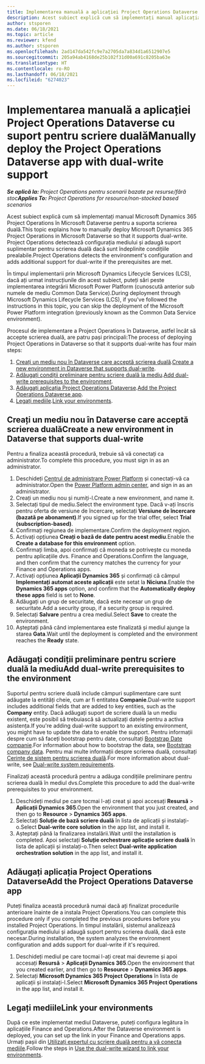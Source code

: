 ```yaml
---
title: Implementarea manuală a aplicației Project Operations Dataverse cu suport pentru scriere duală
description: Acest subiect explică cum să implementați manual aplicația Project Operations Dataverse pentru a suporta scrierea duală.
author: stsporen
ms.date: 06/18/2021
ms.topic: article
ms.reviewer: kfend
ms.author: stsporen
ms.openlocfilehash: 2ad147da542fc9e7a2705da7a834d1a6512907e5
ms.sourcegitcommit: 205a94ab4168de25b102f31d00a691c8205ba63e
ms.translationtype: HT
ms.contentlocale: ro-RO
ms.lasthandoff: 06/18/2021
ms.locfileid: "6274023"
---
```

# <a name="manually-deploy-the-project-operations-dataverse-app-with-dual-write-support"></a><span data-ttu-id="e18fc-103">Implementarea manuală a aplicației Project Operations Dataverse cu suport pentru scriere duală</span><span class="sxs-lookup"><span data-stu-id="e18fc-103">Manually deploy the Project Operations Dataverse app with dual-write support</span></span>

<span data-ttu-id="e18fc-104">_**Se aplică la:** Project Operations pentru scenarii bazate pe resurse/fără stoc_</span><span class="sxs-lookup"><span data-stu-id="e18fc-104">_**Applies To:** Project Operations for resource/non-stocked based scenarios_</span></span>

<span data-ttu-id="e18fc-105">Acest subiect explică cum să implementați manual Microsoft Dynamics 365 Project Operations în Microsoft Dataverse pentru a suporta scrierea duală.</span><span class="sxs-lookup"><span data-stu-id="e18fc-105">This topic explains how to manually deploy Microsoft Dynamics 365 Project Operations in Microsoft Dataverse so that it supports dual-write.</span></span> <span data-ttu-id="e18fc-106">Project Operations detectează configurația mediului și adaugă suport suplimentar pentru scrierea duală dacă sunt îndeplinite condițiile prealabile.</span><span class="sxs-lookup"><span data-stu-id="e18fc-106">Project Operations detects the environment's configuration and adds additional support for dual-write if the prerequisites are met.</span></span>

<span data-ttu-id="e18fc-107">În timpul implementarii prin Microsoft Dynamics Lifecycle Services (LCS), dacă ați urmat instrucțiunile din acest subiect, puteți sări peste implementarea integrării Microsoft Power Platform (cunoscută anterior sub numele de mediu Common Data Service).</span><span class="sxs-lookup"><span data-stu-id="e18fc-107">During deployment through Microsoft Dynamics Lifecycle Services (LCS), if you've followed the instructions in this topic, you can skip the deployment of the Microsoft Power Platform integration (previously known as the Common Data Service environment).</span></span>

<span data-ttu-id="e18fc-108">Procesul de implementare a Project Operations în Dataverse, astfel încât să accepte scrierea duală, are patru pași principali:</span><span class="sxs-lookup"><span data-stu-id="e18fc-108">The process of deploying Project Operations in Dataverse so that it supports dual-write has four main steps:</span></span>

1. <span data-ttu-id="e18fc-109">[Creați un mediu nou în Dataverse care acceptă scrierea duală](#create).</span><span class="sxs-lookup"><span data-stu-id="e18fc-109">[Create a new environment in Dataverse that supports dual-write](#create).</span></span>
2. <span data-ttu-id="e18fc-110">[Adăugați condiții preliminare pentru scriere duală la mediu](#prerequisites).</span><span class="sxs-lookup"><span data-stu-id="e18fc-110">[Add dual-write prerequisites to the environment](#prerequisites).</span></span>
3. <span data-ttu-id="e18fc-111">[Adăugați aplicația Project Operations Dataverse](#dataverse).</span><span class="sxs-lookup"><span data-stu-id="e18fc-111">[Add the Project Operations Dataverse app](#dataverse).</span></span>
4. <span data-ttu-id="e18fc-112">[Legați mediile](#link).</span><span class="sxs-lookup"><span data-stu-id="e18fc-112">[Link your environments](#link).</span></span>

## <a name="create-a-new-environment-in-dataverse-that-supports-dual-write"></a><a name="create"></a><span data-ttu-id="e18fc-113">Creați un mediu nou în Dataverse care acceptă scrierea duală</span><span class="sxs-lookup"><span data-stu-id="e18fc-113">Create a new environment in Dataverse that supports dual-write</span></span>

<span data-ttu-id="e18fc-114">Pentru a finaliza această procedură, trebuie să vă conectați ca administrator.</span><span class="sxs-lookup"><span data-stu-id="e18fc-114">To complete this procedure, you must sign in as an administrator.</span></span>

1. <span data-ttu-id="e18fc-115">Deschideți [Centrul de administrare Power Platform](https://admin.powerplatform.com) și conectați-vă ca administrator.</span><span class="sxs-lookup"><span data-stu-id="e18fc-115">Open the [Power Platform admin center](https://admin.powerplatform.com), and sign in as an administrator.</span></span>
2. <span data-ttu-id="e18fc-116">Creați un mediu nou și numiți-l.</span><span class="sxs-lookup"><span data-stu-id="e18fc-116">Create a new environment, and name it.</span></span>
3. <span data-ttu-id="e18fc-117">Selectați tipul de mediu.</span><span class="sxs-lookup"><span data-stu-id="e18fc-117">Select the environment type.</span></span> <span data-ttu-id="e18fc-118">Dacă v-ați înscris pentru oferta de versiune de încercare, selectați **Versiune de încercare (bazată pe abonament)**.</span><span class="sxs-lookup"><span data-stu-id="e18fc-118">If you signed up for the trial offer, select **Trial (subscription-based)**.</span></span>
4. <span data-ttu-id="e18fc-119">Confirmați regiunea de implementare.</span><span class="sxs-lookup"><span data-stu-id="e18fc-119">Confirm the deployment region.</span></span>
5. <span data-ttu-id="e18fc-120">Activați opțiunea **Creați o bază de date pentru acest mediu**.</span><span class="sxs-lookup"><span data-stu-id="e18fc-120">Enable the **Create a database for this environment** option.</span></span> 
6. <span data-ttu-id="e18fc-121">Confirmați limba, apoi confirmați că moneda se potrivește cu moneda pentru aplicațiile dvs. Finance and Operations.</span><span class="sxs-lookup"><span data-stu-id="e18fc-121">Confirm the language, and then confirm that the currency matches the currency for your Finance and Operations apps.</span></span>
7. <span data-ttu-id="e18fc-122">Activați opțiunea **Aplicații Dynamics 365** și confirmați că câmpul **Implementați automat aceste aplicații** este setat la **Niciuna**.</span><span class="sxs-lookup"><span data-stu-id="e18fc-122">Enable the **Dynamics 365 apps** option, and confirm that the **Automatically deploy these apps** field is set to **None**.</span></span>
8. <span data-ttu-id="e18fc-123">Adăugați un grup de securitate, dacă este necesar un grup de securitate.</span><span class="sxs-lookup"><span data-stu-id="e18fc-123">Add a security group, if a security group is required.</span></span>
9. <span data-ttu-id="e18fc-124">Selectați **Salvare** pentru a crea mediul.</span><span class="sxs-lookup"><span data-stu-id="e18fc-124">Select **Save** to create the environment.</span></span>
10. <span data-ttu-id="e18fc-125">Așteptați până când implementarea este finalizată și mediul ajunge la starea **Gata**.</span><span class="sxs-lookup"><span data-stu-id="e18fc-125">Wait until the deployment is completed and the environment reaches the **Ready** state.</span></span>

## <a name="add-dual-write-prerequisites-to-the-environment"></a><a name="prerequisites"></a><span data-ttu-id="e18fc-126">Adăugați condiții preliminare pentru scriere duală la mediu</span><span class="sxs-lookup"><span data-stu-id="e18fc-126">Add dual-write prerequisites to the environment</span></span>

<span data-ttu-id="e18fc-127">Suportul pentru scriere duală include câmpuri suplimentare care sunt adăugate la entități cheie, cum ar fi entitatea **Companie**.</span><span class="sxs-lookup"><span data-stu-id="e18fc-127">Dual-write support includes additional fields that are added to key entities, such as the **Company** entity.</span></span> <span data-ttu-id="e18fc-128">Dacă adăugați suport de scriere duală la un mediu existent, este posibil să trebuiască să actualizați datele pentru a activa asistența.</span><span class="sxs-lookup"><span data-stu-id="e18fc-128">If you're adding dual-write support to an existing environment, you might have to update the data to enable the support.</span></span> <span data-ttu-id="e18fc-129">Pentru informații despre cum să faceți bootstrap pentru date, consultați [Bootstrap Date companie](/dynamics365/fin-ops-core/dev-itpro/data-entities/dual-write/bootstrap-company-data).</span><span class="sxs-lookup"><span data-stu-id="e18fc-129">For information about how to bootstrap the data, see [Bootstrap company data](/dynamics365/fin-ops-core/dev-itpro/data-entities/dual-write/bootstrap-company-data).</span></span> <span data-ttu-id="e18fc-130">Pentru mai multe informații despre scrierea duală, consultați [Cerințe de sistem pentru scrierea duală](/dynamics365/fin-ops-core/dev-itpro/data-entities/dual-write/dual-write-system-req).</span><span class="sxs-lookup"><span data-stu-id="e18fc-130">For more information about dual-write, see [Dual-write system requirements](/dynamics365/fin-ops-core/dev-itpro/data-entities/dual-write/dual-write-system-req).</span></span>

<span data-ttu-id="e18fc-131">Finalizați această procedură pentru a adăuga condițiile preliminare pentru scrierea duală în mediul dvs.</span><span class="sxs-lookup"><span data-stu-id="e18fc-131">Complete this procedure to add the dual-write prerequisites to your environment.</span></span>

1. <span data-ttu-id="e18fc-132">Deschideți mediul pe care tocmai l-ați creat și apoi accesați **Resursă** \> **Aplicații Dynamics 365**.</span><span class="sxs-lookup"><span data-stu-id="e18fc-132">Open the environment that you just created, and then go to **Resource** \> **Dynamics 365 apps**.</span></span>
2. <span data-ttu-id="e18fc-133">Selectați **Soluție de bază scriere duală** în lista de aplicații și instalați-o.</span><span class="sxs-lookup"><span data-stu-id="e18fc-133">Select **Dual-write core solution** in the app list, and install it.</span></span>
3. <span data-ttu-id="e18fc-134">Așteptați până la finalizarea instalării.</span><span class="sxs-lookup"><span data-stu-id="e18fc-134">Wait until the installation is completed.</span></span> <span data-ttu-id="e18fc-135">Apoi selectați **Soluție orchestrare aplicație scriere duală** în lista de aplicații și instalați-o.</span><span class="sxs-lookup"><span data-stu-id="e18fc-135">Then select **Dual-write application orchestration solution** in the app list, and install it.</span></span>

## <a name="add-the-project-operations-dataverse-app"></a><a name="dataverse"></a><span data-ttu-id="e18fc-136">Adăugați aplicația Project Operations Dataverse</span><span class="sxs-lookup"><span data-stu-id="e18fc-136">Add the Project Operations Dataverse app</span></span>

<span data-ttu-id="e18fc-137">Puteți finaliza această procedură numai dacă ați finalizat procedurile anterioare înainte de a instala Project Operations.</span><span class="sxs-lookup"><span data-stu-id="e18fc-137">You can complete this procedure only if you completed the previous procedures before you installed Project Operations.</span></span> <span data-ttu-id="e18fc-138">În timpul instalării, sistemul analizează configurația mediului și adaugă suport pentru scrierea duală, dacă este necesar.</span><span class="sxs-lookup"><span data-stu-id="e18fc-138">During installation, the system analyzes the environment configuration and adds support for dual-write if it's required.</span></span>

1. <span data-ttu-id="e18fc-139">Deschideți mediul pe care tocmai l-ați creat mai devreme și apoi accesați **Resursă** \> **Aplicații Dynamics 365**.</span><span class="sxs-lookup"><span data-stu-id="e18fc-139">Open the environment that you created earlier, and then go to **Resource** \> **Dynamics 365 apps**.</span></span>
2. <span data-ttu-id="e18fc-140">Selectați **Microsoft Dynamics 365 Project Operations** în lista de aplicații și instalați-l.</span><span class="sxs-lookup"><span data-stu-id="e18fc-140">Select **Microsoft Dynamics 365 Project Operations** in the app list, and install it.</span></span>

## <a name="link-your-environments"></a><a name="link"></a><span data-ttu-id="e18fc-141">Legați mediile</span><span class="sxs-lookup"><span data-stu-id="e18fc-141">Link your environments</span></span>

<span data-ttu-id="e18fc-142">După ce este implementat mediul Dataverse, puteți configura legătura în aplicațiile Finance and Operations.</span><span class="sxs-lookup"><span data-stu-id="e18fc-142">After the Dataverse environment is deployed, you can set up the link in your Finance and Operations apps.</span></span> <span data-ttu-id="e18fc-143">Urmați pașii din [Utilizați expertul cu scriere duală pentru a vă conecta mediile](/dynamics365/fin-ops-core/dev-itpro/data-entities/dual-write/link-your-environment).</span><span class="sxs-lookup"><span data-stu-id="e18fc-143">Follow the steps in [Use the dual-write wizard to link your environments](/dynamics365/fin-ops-core/dev-itpro/data-entities/dual-write/link-your-environment).</span></span>
